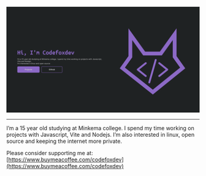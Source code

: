 ![Website cover](https://raw.githubusercontent.com/CodeFoxDev/Codefoxdev/main/src/assets/cover_codefoxdev.com.png)
<hr>
I’m a 15 year old studying at Minkema college. I spend my time working on projects with Javascript, Vite and Nodejs.
I’m also interested in linux, open source and keeping the internet more private. <br>

Please consider supporting me at:
[https://www.buymeacoffee.com/codefoxdev](https://www.buymeacoffee.com/codefoxdev)